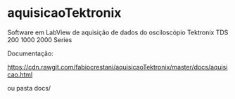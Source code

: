 # aquisicaoTektronix
Software em LabView de aquisição de dados do osciloscópio Tektronix TDS 200 1000 2000 Series

Documentação:

https://cdn.rawgit.com/fabiocrestani/aquisicaoTektronix/master/docs/aquisicao.html

ou pasta docs/
